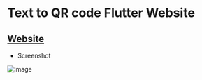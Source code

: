# Text to QR code Flutter Website

## [Website](https://chiragkr04.github.io/Text-to-QR/#/)

- Screenshot

![image](https://user-images.githubusercontent.com/62651867/187609362-3a3c2e2c-6071-4ee5-bf1f-a5e619e08d3a.png)


